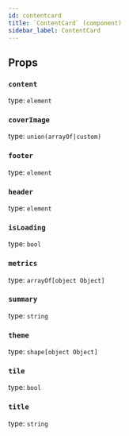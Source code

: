 ```yaml
---
id: contentcard
title: `ContentCard` (component)
sidebar_label: ContentCard
---
```



Props
-----

### `content`

type: `element`


### `coverImage`

type: `union(arrayOf|custom)`


### `footer`

type: `element`


### `header`

type: `element`


### `isLoading`

type: `bool`


### `metrics`

type: `arrayOf[object Object]`


### `summary`

type: `string`


### `theme`

type: `shape[object Object]`


### `tile`

type: `bool`


### `title`

type: `string`

